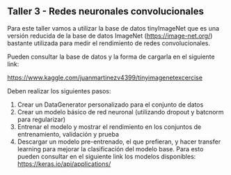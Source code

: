 ## Taller 3 - Redes neuronales convolucionales ##

Para este taller vamos a utilizar la base de datos tinyImageNet que es una versión reducida de la base de datos ImageNet (https://image-net.org/) bastante utilizada para medir el rendimiento de redes convolucionales.

Pueden consultar la base de datos y la forma de cargarla en el siguiente link:

https://www.kaggle.com/juanmartinezv4399/tinyimagenetexcercise

Deben realizar los siguientes pasos:

1. Crear un DataGenerator personalizado para el conjunto de datos
2. Crear un modelo básico de red neuronal (utilizando dropout y batcnorm para regularizar)
3. Entrenar el modelo y mostrar el rendimiento en los conjuntos de entrenamiento, validación y prueba
4. Descargar un modelo pre-entrenado, el que prefieran, y hacer transfer learning para mejorar la clasificación del modelo base.
   Para esto pueden consultar en el siguiente link los modelos disponibles:
   https://keras.io/api/applications/


